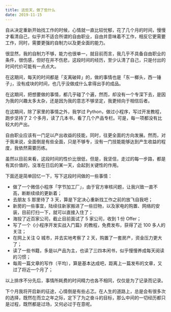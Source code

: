 ```yaml
---
title: 这些天，做了些什么
date: 2019-11-15
---
```


自从决定重新开始找工作的时候，心情就一直比较忧郁，花了几个月的时间，慢慢才看清自己，似乎并不适合所谓的自由职业，自由并意味着不工作，相反它更需要工作，同时，需要更强的自制力以及更全面的能力。

很显然，我的自制力不够，能力也很单一，就目前而言，我几乎不具备自由职业的条件，很伤感，但好在并不伤悲，这段时间的经历，至少认清了自己，只是付出的时间代价可能有一点点大。

在这期间，每天的时间都是「支离破碎」的，做的事情也是「东一榔头，西一锤子」，没有成块的时间，也几乎没做成什么拿得出手的成品。

在这期间，把想要做的事情，都几乎碰了个遍，然而，却没有一个专深下去，是因为我的兴趣太多太杂，还是因为我的意志不够坚定，我更倾向于相信后者。

在这期间，除了家里的事情之外，我学过 Python，做过小程序，写过开发教程，跑步坚持了 2 个多月，读了几本书，看了几个产品专栏。可是，每一项都没有比较大的产出。

自由职业应该有一门足以产出收益的技能，同时，往更全面的方向发展。然而，对于我来说，全面倒是有些全面，只是不够专，没有一门技能能够达到产生收益的程度，我依然需要历练。

虽然以目前来看，这段时间的性价比很低，但是，我坚信，走过的每一步路，都是有其价值的，没准在日后的某一天，会起到关键性的作用。

下面还是简单回忆一下，写下这段时间做的一些事情：

- 做了一个微信小程序「字节加工厂」，由于官方审核问题，让我兴致一直不高，断断续续的更新着；
- 去朋友 S 那里待了 3 天，算是下定决心重新找工作之前的放飞自我吧；
- 新房的一些事宜，陆续往新家搬进了一些旧物，以及家电的购置、网络的安装，目前打扫一下，就可以直接入住了；
- 海投了近百家公司，截止目前面试了 5 家公司，收到 1 份 Offer；
- 写了一个《小程序开发实战入门篇》的教程，免费发布，获得了近 100 多人的关注；
- 在网上关注 Q 城市，并去实地考察了 2 天，购置了一套房产，资金压力更大了；
- 读了一些书籍，多是以产品为主，也读了三四本闲书，似乎慢慢养成每天阅读的习惯；
- 每周一篇文章的写作（平均），算是基本达成吧，距离上一篇发布的文章，又过了将近一个月了；

以上排序不分先后，事情所耗费的时间精力也各不相同，仅仅是为了记录而记录。

下个月我将开启新的征途，心情倒是有些忐忑。在人生的道路上，总是会有很多次的选择，既然在而立之年之际，定下了为之奋斗的目标，那么中间的一切经历都只是过程，既然都是过场，又何必过于在意呢。

